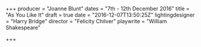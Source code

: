 +++
producer = "Joanne Blunt"
dates = "7th - 12th December 2016"
title = "As You Like It"
draft = true
date = "2016-12-07T13:50:25Z"
lightingdesigner = "Harry Bridge"
director = "Felicity Chilver"
playwrite = "William Shakespeare"

+++
